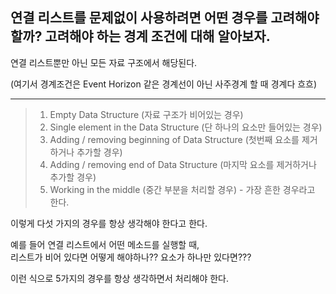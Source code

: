 ## 연결 리스트를 문제없이 사용하려면 어떤 경우를 고려해야 할까? 고려해야 하는 경계 조건에 대해 알아보자.

연결 리스트뿐만 아닌 모든 자료 구조에서 해당된다.

(여기서 경계조건은 Event Horizon 같은 경계선이 아닌 사주경계 할 때 경계다 흐흐)

---

> 1. Empty Data Structure (자료 구조가 비어있는 경우)
> 2. Single element in the Data Structure (단 하나의 요소만 들어있는 경우)
> 3. Adding / removing beginning of Data Structure (첫번째 요소를 제거하거나 추가할 경우)
> 4. Adding / removing end of Data Structure (마지막 요소를 제거하거나 추가할 경우)
> 5. Working in the middle (중간 부분을 처리할 경우) - 가장 흔한 경우라고 한다.


이렇게 다섯 가지의 경우를 항상 생각해야 한다고 한다.

예를 들어 연결 리스트에서 어떤 메소드를 실행할 때,
<br>리스트가 비어 있다면 어떻게 해야하나?? 요소가 하나만 있다면???

이런 식으로 5가지의 경우를 항상 생각하면서 처리해야 한다.
